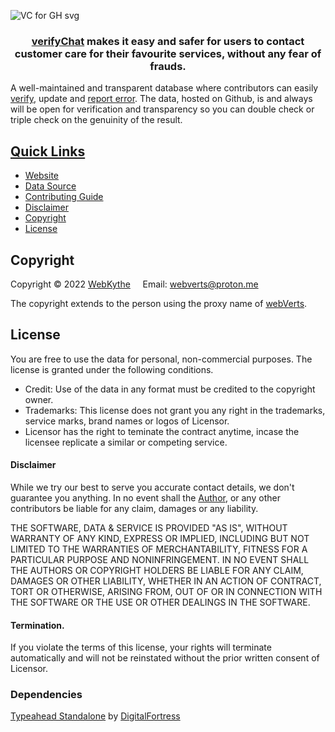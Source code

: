 ![VC for GH svg](https://user-images.githubusercontent.com/100699190/199977684-34227610-3072-4a5b-a71c-ba23b47d5501.png)


<div align="center">
  <h3><a href="https://github.com/webKythe/verifyChat"> verifyChat</a> makes it easy and safer for users to contact customer care for their favourite services, without any fear of frauds.</h3> 
</div>


A well-maintained and transparent database where contributors can easily [verify](https://github.com/webKythe/verifyChat/tree/main/sources), update and [report error](https://github.com/webKythe/verifyChat/issues). The data, hosted on Github, is and always will be open for verification and transparency so you can double check or triple check on the genuinity of the result. 



## <ins>Quick Links</ins>
 * [Website](#)
 * [Data Source](#)
 * [Contributing Guide](#)
 * [Disclaimer]()
 * [Copyright]()
 * [License]()
 


## Copyright


Copyright © 2022 [WebKythe](https://github.com/webKythe) &nbsp;  &nbsp; 
Email: <webverts@proton.me>

The copyright extends to the person using the proxy name of [webVerts](https://github.com/webVerts).



## License

You are free to use the data for personal, non-commercial purposes. The license is granted under the following conditions.

* Credit: Use of the data in any format must be credited to the copyright owner.
* Trademarks: This license does not grant you any right in the trademarks, service marks, brand names or logos of Licensor.
* Licensor has the right to teminate the contract anytime, incase the licensee replicate a similar or competing service.


 #### Disclaimer
 While we try our best to serve you accurate contact details, we don't guarantee you anything. In no event shall the [Author](https://github.com/webVerts), or any other contributors be liable for any claim, damages or any liability.
 
 THE SOFTWARE, DATA & SERVICE IS PROVIDED "AS IS", WITHOUT WARRANTY OF ANY KIND, EXPRESS OR
IMPLIED, INCLUDING BUT NOT LIMITED TO THE WARRANTIES OF MERCHANTABILITY,
FITNESS FOR A PARTICULAR PURPOSE AND NONINFRINGEMENT. IN NO EVENT SHALL THE
AUTHORS OR COPYRIGHT HOLDERS BE LIABLE FOR ANY CLAIM, DAMAGES OR OTHER
LIABILITY, WHETHER IN AN ACTION OF CONTRACT, TORT OR OTHERWISE, ARISING FROM,
OUT OF OR IN CONNECTION WITH THE SOFTWARE OR THE USE OR OTHER DEALINGS IN
THE SOFTWARE.

 #### Termination. 
If you violate the terms of this license, your rights will terminate automatically and will not be reinstated without the prior written consent of Licensor. 

### Dependencies

[Typeahead Standalone](https://github.com/digitalfortress-tech/typeahead-standalone) by [DigitalFortress](https://digitalfortress.tech/)


